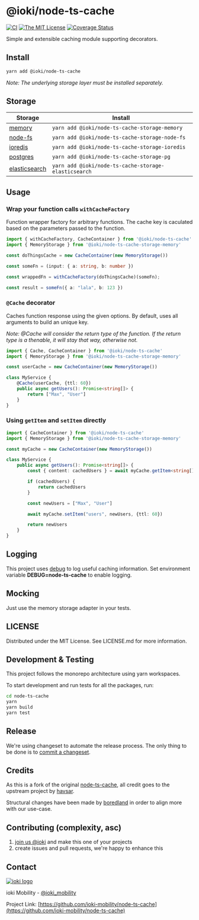 # @ioki/node-ts-cache

[![CI](https://github.com/ioki-mobility/node-ts-cache/actions/workflows/ci.yml/badge.svg)](https://github.com/ioki-mobility/node-ts-cache/actions/workflows/ci.yml)
[![The MIT License](https://img.shields.io/npm/l/node-ts-cache.svg)](http://opensource.org/licenses/MIT)
[![Coverage Status](https://coveralls.io/repos/github/ioki/node-ts-cache/badge.svg?branch=main)](https://coveralls.io/github/ioki/node-ts-cache?branch=main)

Simple and extensible caching module supporting decorators.

## Install

```bash
yarn add @ioki/node-ts-cache
```

_Note: The underlying storage layer must be installed separately._

## Storage

| Storage                                                               | Install                                         |
|-----------------------------------------------------------------------|-------------------------------------------------|
| [memory](https://www.npmjs.com/package/@ioki/node-ts-cache-storage-memory)| ```yarn add @ioki/node-ts-cache-storage-memory```|
| [node-fs](https://www.npmjs.com/package/@ioki/node-ts-cache-storage-node-fs)| ```yarn add @ioki/node-ts-cache-storage-node-fs```|
| [ioredis](https://www.npmjs.com/package/@ioki/node-ts-cache-storage-ioredis)| ```yarn add @ioki/node-ts-cache-storage-ioredis```|
| [postgres](https://www.npmjs.com/package/@ioki/node-ts-cache-storage-pg)| ```yarn add @ioki/node-ts-cache-storage-pg```|
| [elasticsearch](https://www.npmjs.com/package/@ioki/node-ts-cache-storage-elasticsearch)| ```yarn add @ioki/node-ts-cache-storage-elasticsearch```|

## Usage

### Wrap your function calls `withCacheFactory`

Function wrapper factory for arbitrary functions. The cache key is caculated based on the parameters passed to the function.

```ts
import { withCacheFactory, CacheContainer } from '@ioki/node-ts-cache'
import { MemoryStorage } from '@ioki/node-ts-cache-storage-memory'

const doThingsCache = new CacheContainer(new MemoryStorage())

const someFn = (input: { a: string, b: number })

const wrappedFn = withCacheFactory(doThingsCache)(someFn);

const result = someFn({ a: "lala", b: 123 })
```

### `@Cache` decorator

Caches function response using the given options. By default, uses all arguments to build an unique key.

_Note: @Cache will consider the return type of the function. If the return type is a thenable, it will stay that way, otherwise not._

```ts
import { Cache, CacheContainer } from '@ioki/node-ts-cache'
import { MemoryStorage } from '@ioki/node-ts-cache-storage-memory'

const userCache = new CacheContainer(new MemoryStorage())

class MyService {
    @Cache(userCache, {ttl: 60})
    public async getUsers(): Promise<string[]> {
        return ["Max", "User"]
    }
}
```

### Using `getItem` and `setItem` directly

```ts
import { CacheContainer } from '@ioki/node-ts-cache'
import { MemoryStorage } from '@ioki/node-ts-cache-storage-memory'

const myCache = new CacheContainer(new MemoryStorage())

class MyService {
    public async getUsers(): Promise<string[]> {
        const { content: cachedUsers } = await myCache.getItem<string[]>("users")

        if (cachedUsers) {
            return cachedUsers
        }

        const newUsers = ["Max", "User"]

        await myCache.setItem("users", newUsers, {ttl: 60})

        return newUsers
    }
}
```

## Logging

This project uses [debug](https://github.com/visionmedia/debug) to log useful caching information.
Set environment variable **DEBUG=node-ts-cache** to enable logging.

## Mocking

Just use the memory storage adapter in your tests.

## LICENSE

Distributed under the MIT License. See LICENSE.md for more information.

## Development & Testing

This project follows the monorepo architecture using yarn workspaces.

To start development and run tests for all the packages, run:

```bash
cd node-ts-cache
yarn
yarn build
yarn test
```

## Release

We're using changeset to automate the release process. The only thing to be done is to [commit a changeset](https://github.com/changesets/changesets/blob/main/docs/adding-a-changeset.md#i-am-in-a-multi-package-repository-a-mono-repo).

## Credits

As this is a fork of the original [node-ts-cache](https://github.com/havsar/node-ts-cache), all credit goes to the upstream project by [havsar](https://github.com/havsar).

Structural changes have been made by [boredland](https://github.com/havsar) in order to align more with our use-case.

## Contributing (complexity, asc)

1. [join us @ioki](https://ioki.com/about-ioki/jobs/) and make this one of your projects
2. create issues and pull requests, we're happy to enhance this

## Contact

<a href="https://ioki.com/ioki-devs/">
  <picture>
    <source media="(prefers-color-scheme: dark)" srcset="https://github.com/ioki-mobility/transitland-gql-client/blob/main/assets/ioki-light.png?raw=true">
    <img alt="ioki logo" src="https://github.com/ioki-mobility/transitland-gql-client/blob/main/assets/ioki-dark.png?raw=true">
  </picture>
</a>

ioki Mobility - [@ioki_mobility](https://twitter.com/ioki_mobility)

Project Link: [https://github.com/ioki-mobility/node-ts-cache](https://github.com/ioki-mobility/node-ts-cache)
